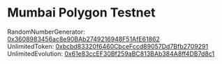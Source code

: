 # Mumbai Polygon Testnet
RandomNumberGenerator: [0x3608983456ac8e90BAb2749216948F51AfE61862](https://mumbai.polygonscan.com/address/0x3608983456ac8e90BAb2749216948F51AfE61862)  
UnlimitedToken: [0xbcbd83320f6460CbceFccd89057Dd7Bfb2709291](https://mumbai.polygonscan.com/address/0xbcbd83320f6460CbceFccd89057Dd7Bfb2709291)  
UnlimitedEvolution: [0x61e83ccEF30Bf259aBC813BAb384A8ff4DB7d8c1](https://mumbai.polygonscan.com/address/0x61e83ccEF30Bf259aBC813BAb384A8ff4DB7d8c1)